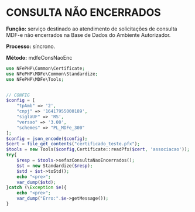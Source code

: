 # CONSULTA NÃO ENCERRADOS

**Função:** serviço destinado ao atendimento de solicitações de consulta MDF-e não encerrados
            na Base de Dados do Ambiente Autorizador.

**Processo:** síncrono.

**Método:** mdfeConsNaoEnc


```php
use NFePHP\Common\Certificate;
use NFePHP\MDFe\Common\Standardize;
use NFePHP\MDFe\Tools;


// CONFIG
$config = [
    "tpAmb" => '2',
    "cnpj" => '16417955000189',
    "siglaUF" => 'RS',
    "versao" => '3.00',
    "schemes" => "PL_MDFe_300"
];
$config = json_encode($config);
$cert = file_get_contents("certificado_teste.pfx");
$tools = new Tools($config,Certificate::readPfx($cert, 'associacao'));
try{
    $resp = $tools->sefazConsultaNaoEncerrados();
    $st = new Standardize($resp);
    $std = $st->toStd();
    echo "<pre>";
    var_dump($std);
}catch (\Exception $e){
    echo "<pre>";
    var_dump("Erro:".$e->getMessage());
}

```